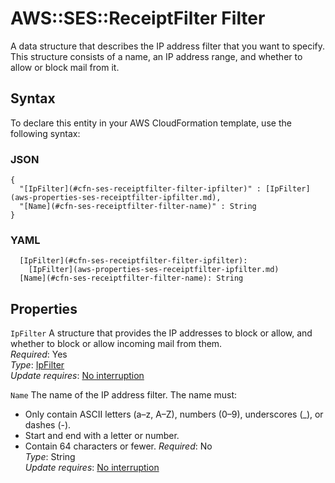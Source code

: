 # AWS::SES::ReceiptFilter Filter<a name="aws-properties-ses-receiptfilter-filter"></a>

A data structure that describes the IP address filter that you want to specify\. This structure consists of a name, an IP address range, and whether to allow or block mail from it\.

## Syntax<a name="aws-properties-ses-receiptfilter-filter-syntax"></a>

To declare this entity in your AWS CloudFormation template, use the following syntax:

### JSON<a name="aws-properties-ses-receiptfilter-filter-syntax.json"></a>

```
{
  "[IpFilter](#cfn-ses-receiptfilter-filter-ipfilter)" : [IpFilter](aws-properties-ses-receiptfilter-ipfilter.md),
  "[Name](#cfn-ses-receiptfilter-filter-name)" : String
}
```

### YAML<a name="aws-properties-ses-receiptfilter-filter-syntax.yaml"></a>

```
  [IpFilter](#cfn-ses-receiptfilter-filter-ipfilter): 
    [IpFilter](aws-properties-ses-receiptfilter-ipfilter.md)
  [Name](#cfn-ses-receiptfilter-filter-name): String
```

## Properties<a name="aws-properties-ses-receiptfilter-filter-properties"></a>

`IpFilter`  <a name="cfn-ses-receiptfilter-filter-ipfilter"></a>
A structure that provides the IP addresses to block or allow, and whether to block or allow incoming mail from them\.  
*Required*: Yes  
*Type*: [IpFilter](aws-properties-ses-receiptfilter-ipfilter.md)  
*Update requires*: [No interruption](https://docs.aws.amazon.com/AWSCloudFormation/latest/UserGuide/using-cfn-updating-stacks-update-behaviors.html#update-no-interrupt)

`Name`  <a name="cfn-ses-receiptfilter-filter-name"></a>
The name of the IP address filter\. The name must:  
+ Only contain ASCII letters \(a–z, A–Z\), numbers \(0–9\), underscores \(\_\), or dashes \(\-\)\.
+ Start and end with a letter or number\.
+ Contain 64 characters or fewer\.
*Required*: No  
*Type*: String  
*Update requires*: [No interruption](https://docs.aws.amazon.com/AWSCloudFormation/latest/UserGuide/using-cfn-updating-stacks-update-behaviors.html#update-no-interrupt)